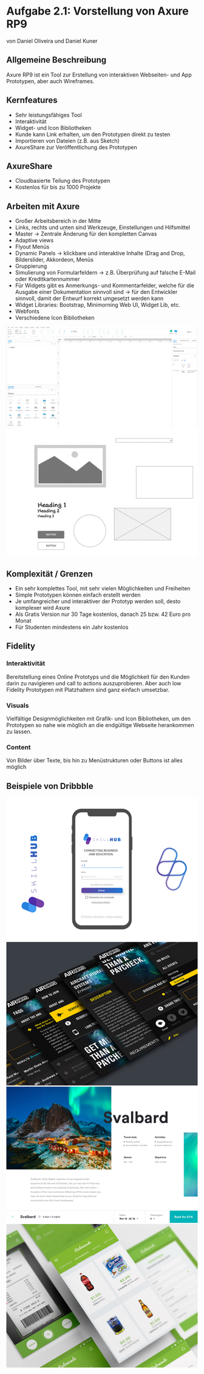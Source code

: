 # Aufgabe 2.1: Vorstellung von Axure RP9

von Daniel Oliveira und Daniel Kuner

## Allgemeine Beschreibung

Axure RP9 ist ein Tool zur Erstellung von interaktiven Webseiten- und App Prototypen, aber auch Wireframes.

## Kernfeatures

* Sehr leistungsfähiges Tool
* Interaktivität
* Widget- und Icon Bibliotheken
* Kunde kann Link erhalten, um den Prototypen direkt zu testen
* Importieren von Dateien (z.B. aus Sketch)
* AxureShare zur Veröffentlichung des Prototypen

## AxureShare

* Cloudbasierte Teilung des Prototypen
* Kostenlos für bis zu 1000 Projekte


## Arbeiten mit Axure

* Großer Arbeitsbereich in der Mitte
* Links, rechts und unten sind Werkzeuge, Einstellungen und Hilfsmittel
* Master → Zentrale Änderung für den kompletten Canvas
* Adaptive views
* Flyout Menüs
* Dynamic Panels → klickbare und interaktive Inhalte (Drag and Drop, Bilderslider, Akkordeon, Menüs
* Gruppierung
* Simulierung von Formularfeldern →  z.B. Überprüfung auf falsche E-Mail oder Kreditkartennummer
* Für Widgets gibt es Anmerkungs- und Kommentarfelder, welche für die Ausgabe einer Dokumentation sinnvoll sind → für den Entwickler sinnvoll, damit der Entwurf korrekt umgesetzt werden kann
* Widget Libraries: Bootstrap, Minimorning Web UI, Widget Lib, etc.
* Webfonts
* Verschiedene Icon Bibliotheken

![Axure](./images/plattform.png)
![Werkzeug](./images/werkzeuge.png)

## Komplexität / Grenzen

* Ein sehr komplettes Tool, mit sehr vielen Möglichkeiten und Freiheiten
* Simple Prototypen können einfach erstellt werden
* Je umfangreicher und interaktiver der Prototyp werden soll, desto komplexer wird Axure
* Als Gratis Version nur 30 Tage kostenlos, danach 25 bzw. 42 Euro pro Monat
* Für Studenten mindestens ein Jahr kostenlos

## Fidelity

### Interaktivität

Bereitstellung eines Online Prototyps und die Möglichkeit für den Kunden darin zu navigieren und call to actions auszuprobieren. Aber auch low Fidelity Prototypen mit Platzhaltern sind ganz einfach umsetzbar.

### Visuals

Vielfältige Designmöglichkeiten mit Grafik- und Icon Bibliotheken, um den Prototypen so nahe wie möglich an die endgültige Webseite herankommen zu lassen.

### Content

Von Bilder über Texte, bis hin zu Menüstrukturen oder Buttons ist alles möglich

## Beispiele von Dribbble

![Beispiel1](./images/beispiel1.png)
![Beispiel2](./images/beispiel2.png)
![Beispiel3](./images/beispiel3.png)
![Beispiel4](./images/beispiel4.png)
